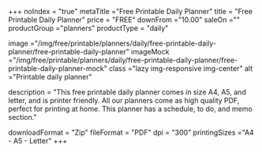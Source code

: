 +++
noIndex = "true"
metaTitle ="Free Printable Daily Planner"
title = "Free Printable Daily Planner"
price = "FREE"
downFrom ="10.00"
saleOn =""
productGroup ="planners"
productType = "daily"

image ="/img/free/printable/planners/daily/free-printable-daily-planner/free-printable-daily-planner"
imageMock ="/img/free/printable/planners/daily/free-printable-daily-planner/free-printable-daily-planner-mock"
class ="lazy img-responsive img-center"
alt ="Printable daily planner"

description = "This free printable daily planner comes in size A4, A5, and letter, and is printer friendly. All our planners come as high quality PDF, perfect for printing at home. This planner has a schedule, to do, and memo section."

downloadFormat = "Zip"
fileFormat = "PDF"
dpi = "300"
printingSizes ="A4 - A5 - Letter"
+++